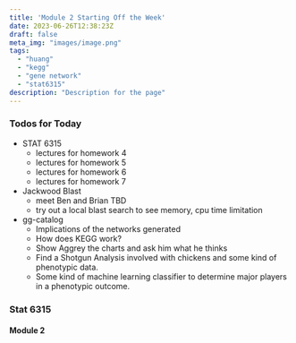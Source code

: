 ```yaml
---
title: 'Module 2 Starting Off the Week'
date: 2023-06-26T12:38:23Z
draft: false
meta_img: "images/image.png"
tags:
  - "huang"
  - "kegg"
  - "gene network"
  - "stat6315"
description: "Description for the page"
---
```


### Todos for Today

- STAT 6315
  - lectures for homework 4
  - lectures for homework 5
  - lectures for homework 6
  - lectures for homework 7
- Jackwood Blast
  - meet Ben and Brian TBD
  - try out a local blast search to see memory, cpu time limitation
- gg-catalog
  - Implications of the networks generated
  - How does KEGG work?
  - Show Aggrey the charts and ask him what he thinks
  - Find a Shotgun Analysis involved with chickens and some kind of phenotypic data.
  - Some kind of machine learning classifier to determine major players in a phenotypic outcome.
  
### Stat 6315

#### Module 2

